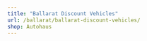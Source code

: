 ```yaml
---
title: "Ballarat Discount Vehicles"
url: /ballarat/ballarat-discount-vehicles/
shop: Autohaus
---
```


